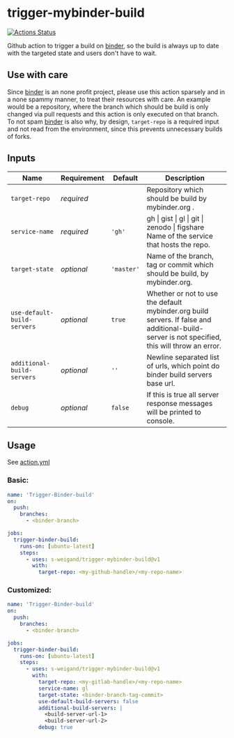 # trigger-mybinder-build

[![Actions Status](https://github.com/s-weigand/trigger-mybinder-build/workflows/Tests/badge.svg)](https://github.com/s-weigand/trigger-mybinder-build/actions)

Github action to trigger a build on [binder](https://mybinder.org/),
so the build is always up to date with the targeted state and users don't have to wait.

## Use with care

Since [binder](https://mybinder.org/) is an none profit project, please use this action sparsely and
in a none spammy manner, to treat their resources with care.
An example would be a repository, where the branch which should be build is only changed via pull requests
and this action is only executed on that branch.
To not spam [binder](https://mybinder.org/) is also why, by design, `target-repo` is a required
input and not read from the environment, since this prevents unnecessary builds of forks.

## Inputs

| Name                        | Requirement | Default    | Description                                                                                                                                    |
| --------------------------- | ----------- | ---------- | ---------------------------------------------------------------------------------------------------------------------------------------------- |
| `target-repo`               | _required_  |            | Repository which should be build by mybinder.org .                                                                                             |
| `service-name`              | _required_  | `'gh'`     | gh \| gist \| gl \| git \| zenodo \| figshare Name of the service that hosts the repo.                                                         |
| `target-state`              | _optional_  | `'master'` | Name of the branch, tag or commit which should be build, by mybinder.org.                                                                      |
| `use-default-build-servers` | _optional_  | `true`     | Whether or not to use the default mybinder.org build servers. If false and additional-build-server is not specified, this will throw an error. |
| `additional-build-servers`  | _optional_  | `''`       | Newline separated list of urls, which point do binder build servers base url.                                                                  |
| `debug`                     | _optional_  | `false`    | If this is true all server response messages will be printed to console.                                                                       |

## Usage

See [action.yml](action.yml)

### Basic:

```yaml
name: 'Trigger-Binder-build'
on:
  push:
    branches:
      - <binder-branch>

jobs:
  trigger-binder-build:
    runs-on: [ubuntu-latest]
    steps:
      - uses: s-weigand/trigger-mybinder-build@v1
        with:
          target-repo: <my-github-handle>/<my-repo-name>
```

### Customized:

```yaml
name: 'Trigger-Binder-build'
on:
  push:
    branches:
      - <binder-branch>

jobs:
  trigger-binder-build:
    runs-on: [ubuntu-latest]
    steps:
      - uses: s-weigand/trigger-mybinder-build@v1
        with:
          target-repo: <my-gitlab-handle>/<my-repo-name>
          service-name: gl
          target-state: <binder-branch-tag-commit>
          use-default-build-servers: false
          additional-build-servers: |
            <build-server-url-1>
            <build-server-url-2>
          debug: true
```
